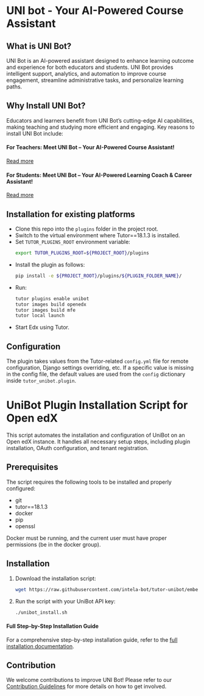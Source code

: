 # UNI bot - Your AI-Powered Course Assistant

## What is UNI Bot?
UNI Bot is an AI-powered assistant designed to enhance learning outcome and experience for both educators and students. 
UNI Bot provides intelligent support, analytics, and automation to improve course engagement, streamline administrative tasks, and personalize learning paths.

## Why Install UNI Bot?
Educators and learners benefit from UNI Bot’s cutting-edge AI capabilities, making teaching and studying more efficient and engaging. Key reasons to install UNI Bot include:

#### **For Teachers: Meet UNI Bot – Your AI-Powered Course Assistant!**
[Read more](https://github.com/intela-bot/tutor-unibot/blob/main/INFO/About.md#for-teachers-meet-uni-bot--your-ai-powered-course-assistant)


#### **For Students: Meet UNI Bot – Your AI-Powered Learning Coach & Career Assistant!**
[Read more](https://github.com/intela-bot/tutor-unibot/blob/main/INFO/About.md#for-students-meet-uni-bot--your-ai-powered-learning-coach--career-assistant)

## Installation for existing platforms

- Clone this repo into the `plugins` folder in the project root.
- Switch to the virtual environment where Tutor==18.1.3 is installed.
- Set `TUTOR_PLUGINS_ROOT` environment variable:
  ```bash
  export TUTOR_PLUGINS_ROOT=${PROJECT_ROOT}/plugins
  ```
- Install the plugin as follows:
  ```bash
  pip install -e ${PROJECT_ROOT}/plugins/${PLUGIN_FOLDER_NAME}/
  ```
- Run:
  ```bash
  tutor plugins enable unibot
  tutor images build openedx
  tutor images build mfe
  tutor local launch
  ```
- Start Edx using Tutor.

## Configuration

The plugin takes values from the Tutor-related `config.yml` file for remote configuration, Django settings overriding, etc. If a specific value is missing in the config file, the default values are used from the `config` dictionary inside `tutor_unibot.plugin`.

# UniBot Plugin Installation Script for Open edX

This script automates the installation and configuration of UniBot on an Open edX instance. It handles all necessary setup steps, including plugin installation, OAuth configuration, and tenant registration.

## Prerequisites

The script requires the following tools to be installed and properly configured:

- git
- tutor==18.1.3
- docker
- pip
- openssl

Docker must be running, and the current user must have proper permissions (be in the docker group).

## Installation

1. Download the installation script:
   ```bash
   wget https://raw.githubusercontent.com/intela-bot/tutor-unibot/embedded_widget_in_instructor_tab/unibot_install.sh && chmod +x unibot_install.sh
   ```

2. Run the script with your UniBot API key:
   ```bash
   ./unibot_install.sh
   ```

#### Full Step-by-Step Installation Guide
For a comprehensive step-by-step installation guide, refer to the [full installation documentation](https://github.com/intela-bot/tutor-unibot/blob/main/INFO/Install%20step%20by%20step.md#unibot-plugin-for-open-edx).


## Contribution
We welcome contributions to improve UNI Bot! Please refer to our [Contribution Guidelines](https://github.com/intela-bot/tutor-unibot/blob/main/INFO/contributing.md#contributor-covenant-code-of-conduct) for more details on how to get involved.


